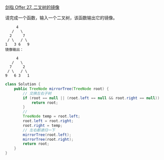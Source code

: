 [剑指 Offer 27. 二叉树的镜像](https://leetcode-cn.com/problems/er-cha-shu-de-jing-xiang-lcof/)

请完成一个函数，输入一个二叉树，该函数输出它的镜像。

```text
     4
   /   \
  2     7
 / \   / \
1   3 6   9
镜像输出：

     4
   /   \
  7     2
 / \   / \
9   6 3   1
```


```java
class Solution {
    public TreeNode mirrorTree(TreeNode root) {
        // 交换左右子树
        if (root == null || (root.left == null && root.right == null)) {
            return root;
        }
        //
        TreeNode temp = root.left;
        root.left = root.right;
        root.right = temp;
        // 左右都递归一下
        mirrorTree(root.left);
        mirrorTree(root.right);
        return root;        
    }
}
```








